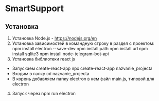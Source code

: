 # SmartSupport

## Установка
1. Установка Node.js - https://nodejs.org/en
2. Установка зависимостей в командную строку в раздел с проектом:
  npm install electron --save-dev
  npm install path
  npm install url
  npm install sqlite3
  npm install node-telegram-bot-api
3. Установка библиотеки react js
  - Запускаем create-react-app
    npx create-react-app nazvanie_projecta
  - Входим в папку
    cd nazvanie_projecta
  - В корень добавляем папку electron в нем файл main.js, типовой для electron

4. Запуск через npm run electron
